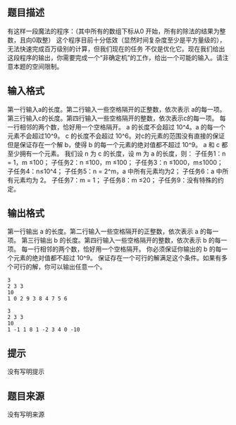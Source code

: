 


## 题目描述
有这样一段魔法的程序：（其中所有的数组下标从0 开始，所有的除法的结果为整数，且向0取整）
这个程序目前十分低效（显然时间复杂度至少是平方量级的），无法快速完成百万级别的计算，但我们现在的任务
不仅是优化它。现在我们给出这段程序的输出，你需要完成一个“非确定机”的工作，给出一个可能的输入。请注
意本题的空间限制。
## 输入格式
第一行输入a的长度。第二行输入一些空格隔开的正整数，依次表示 a的每一项。
第三行输入c的长度。第四行输入一些空格隔开的整数，依次表示c的每一项。
每一行相邻的两个数，恰好用一个空格隔开。
a 的长度不会超过 10^4。a 的每一个元素不会超过10^9。
c 的长度不会超过 10^6。对c的元素的范围没有直接的保证
但是保证存在一个解 b，使得 b 的每一个元素的绝对值都不超过 10^9。
a 和 c 都至少拥有一个元素。
我们设 n 为 c 的长度，设 m 为 a 的长度，则：
子任务1：n = 1，m ≤100；
子任务2：n ≤100，m ≤100；
子任务3：n ≤1000，m≤1000；
子任务4：n≤10^4；
子任务5：n = 2^m，a 中所有元素均为2；
子任务6：a 中所有元素均为 2。
子任务7：m = 1；
子任务8：m ≤20；
子任务9：没有特殊的约定。
## 输出格式
第一行输出 a 的长度。第二行输入一些空格隔开的正整数，依次表示 a 的每一项。
第三行输出 b 的长度。第四行输入一些空格隔开的整数，依次表示 b 的每一项。
每一行相邻的两个数，恰好用一个空格隔开。
你必须保证你输出的 b 的每一个元素的绝对值都不超过 10^9。
保证存在一个可行的解满足这个条件。如果有多个可行的解，你可以输出任意一个。

```input1
3
2 3 3
10
1 0 2 9 3 8 4 7 5 6

```
```output1
3
2 3 3
10
1 -1 1 8 1 -2 3 4 0 -10
```

## 提示
没有写明提示
## 题目来源
没有写明来源


